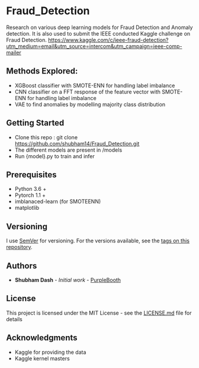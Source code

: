 # Fraud_Detection

Research on various deep learning models for Fraud Detection and Anomaly detection. It is also used to submit the IEEE conducted Kaggle challenge on Fraud Detection. https://www.kaggle.com/c/ieee-fraud-detection?utm_medium=email&utm_source=intercom&utm_campaign=ieee-comp-mailer

## Methods Explored:

* XGBoost classifier with SMOTE-ENN for handling label imbalance
* CNN classifier on a FFT response of the feature vector with SMOTE-ENN for handling label imbalance
* VAE to find anomalies by modelling majority class distribution 

## Getting Started

* Clone this repo : git clone https://github.com/shubham14/Fraud_Detection.git
* The different models are present in /models
* Run {model}.py to train and infer

## Prerequisites

* Python 3.6 +
* Pytorch 1.1 + 
* imblanaced-learn (for SMOTEENN)
* matplotlib

## Versioning

I use [SemVer](http://semver.org/) for versioning. For the versions available, see the [tags on this repository](https://github.com/your/project/tags). 

## Authors

* **Shubham Dash** - *Initial work* - [PurpleBooth](https://github.com/PurpleBooth)

## License

This project is licensed under the MIT License - see the [LICENSE.md](LICENSE.md) file for details

## Acknowledgments

* Kaggle for providing the data
* Kaggle kernel masters